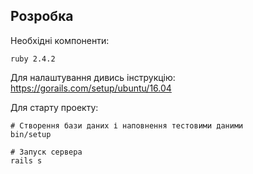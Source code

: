 ## Розробка    
    
Необхідні компоненти:
 
    ruby 2.4.2
    
Для налаштування дивись інструкцію: https://gorails.com/setup/ubuntu/16.04

    
Для старту проекту:
    
    
    # Створення бази даних і наповнення тестовими даними
    bin/setup
    
    # Запуск сервера
    rails s

